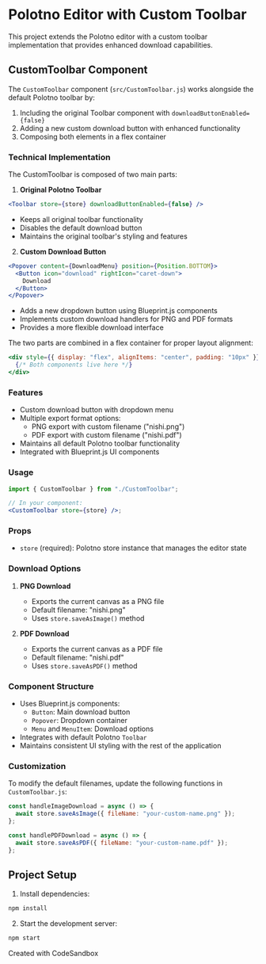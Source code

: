 # Polotno Editor with Custom Toolbar

This project extends the Polotno editor with a custom toolbar implementation that provides enhanced download capabilities.

## CustomToolbar Component

The `CustomToolbar` component (`src/CustomToolbar.js`) works alongside the default Polotno toolbar by:

1. Including the original Toolbar component with `downloadButtonEnabled={false}`
2. Adding a new custom download button with enhanced functionality
3. Composing both elements in a flex container

### Technical Implementation

The CustomToolbar is composed of two main parts:

1. **Original Polotno Toolbar**

```jsx
<Toolbar store={store} downloadButtonEnabled={false} />
```

- Keeps all original toolbar functionality
- Disables the default download button
- Maintains the original toolbar's styling and features

2. **Custom Download Button**

```jsx
<Popover content={DownloadMenu} position={Position.BOTTOM}>
  <Button icon="download" rightIcon="caret-down">
    Download
  </Button>
</Popover>
```

- Adds a new dropdown button using Blueprint.js components
- Implements custom download handlers for PNG and PDF formats
- Provides a more flexible download interface

The two parts are combined in a flex container for proper layout alignment:

```jsx
<div style={{ display: "flex", alignItems: "center", padding: "10px" }}>
  {/* Both components live here */}
</div>
```

### Features

- Custom download button with dropdown menu
- Multiple export format options:
  - PNG export with custom filename ("nishi.png")
  - PDF export with custom filename ("nishi.pdf")
- Maintains all default Polotno toolbar functionality
- Integrated with Blueprint.js UI components

### Usage

```jsx
import { CustomToolbar } from "./CustomToolbar";

// In your component:
<CustomToolbar store={store} />;
```

### Props

- `store` (required): Polotno store instance that manages the editor state

### Download Options

1. **PNG Download**

   - Exports the current canvas as a PNG file
   - Default filename: "nishi.png"
   - Uses `store.saveAsImage()` method

2. **PDF Download**
   - Exports the current canvas as a PDF file
   - Default filename: "nishi.pdf"
   - Uses `store.saveAsPDF()` method

### Component Structure

- Uses Blueprint.js components:
  - `Button`: Main download button
  - `Popover`: Dropdown container
  - `Menu` and `MenuItem`: Download options
- Integrates with default Polotno `Toolbar`
- Maintains consistent UI styling with the rest of the application

### Customization

To modify the default filenames, update the following functions in `CustomToolbar.js`:

```javascript
const handleImageDownload = async () => {
  await store.saveAsImage({ fileName: "your-custom-name.png" });
};

const handlePDFDownload = async () => {
  await store.saveAsPDF({ fileName: "your-custom-name.pdf" });
};
```

## Project Setup

1. Install dependencies:

```bash
npm install
```

2. Start the development server:

```bash
npm start
```

Created with CodeSandbox
